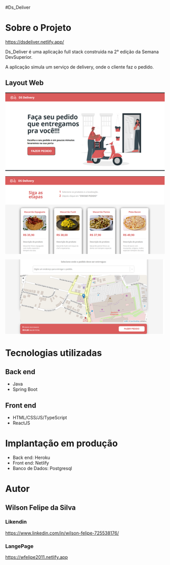 #Ds_Deliver

# Sobre o Projeto

https://dsdeliver.netlify.app/

Ds_Deliver é uma aplicação full stack construida na 2° edição da Semana DevSuperior.

A aplicação simula um serviço de delivery, onde o cliente faz o pedido.

## Layout Web
![Web 1](https://github.com/Wfelipe2011/dsdeliver-sds2/blob/main/assets/ds_deliver1.png)

![web 2](https://github.com/Wfelipe2011/dsdeliver-sds2/blob/main/assets/ds_deliver.png)

![Web 3](https://github.com/Wfelipe2011/dsdeliver-sds2/blob/main/assets/ds_deliver3.png)

# Tecnologias utilizadas
## Back end
- Java
- Spring Boot

## Front end
- HTML/CSS/JS/TypeScript
- ReactJS

# Implantação em produção
- Back end: Heroku
- Front end: Netlify
- Banco de Dados: Postgresql

# Autor
## Wilson Felipe da Silva
### Likendin
https://www.linkedin.com/in/wilson-felipe-725538176/
### LangePage
https://wfelipe2011.netlify.app
